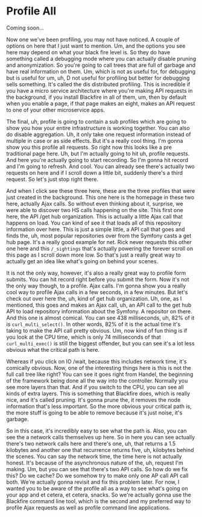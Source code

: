 # Profile All

Coming soon...

Now one we've been profiling, you may not have noticed. A couple of options on here
that I just want to mention. Um, and the options you see here may depend on what your
black fire level is. So they do have something called a debugging mode where you can
actually disable pruning and anonymization. So you're going to call trees that are
full of garbage and have real information on them. Um, which is not as useful for,
for debugging but is useful for um, uh, D not useful for profiling but better for
debugging sells something. It's called the dis distributed profiling. This is
incredible if you have a micro service architecture where you're making API requests
in the background, if you install Blackfire in all of them, um, then by default when
you enable a page, if that page makes an eight, makes an API request to one of your
other microservice apps.

The final, uh, profile is going to contain a sub profiles which are going to show you
how your entire infrastructure is working together. You can also do disable
aggregation. Uh, it only take one request information instead of multiple in case or
as side effects. But it's a really cool thing. I'm gonna show you this profile all
requests. So right now this looks like a pre traditional page here. Uh, but I'm
actually going to hit uh, profile requests. And here you're actually going to start
recording. So I'm gonna hit record and I'm going to refresh. And cool. You can
already see there's actually two requests on here and if I scroll down a little bit,
suddenly there's a third request. So let's just stop right there.

And when I click see these three here, these are the three profiles that were just
created in the background. This one here is the homepage in these two here, actually
Ajax calls. So without even thinking about it, surprise, we were able to discover two
HS calls happening on the site. This first one here, the API /get hub organization.
This is actually a little Ajax call that happens on load. You can kind of see it that
loads all of this repository information over here. This is just a simple little, a
API call that goes and finds the, uh, most popular repositories over from the Symfony
casts a get hub page. It's a really good example for net. Rick never requests this
other one here and this `/_sightings` that's actually powering the forever scroll
on this page as I scroll down more low. So that's just a really great way to actually
get an idea like what's going on behind your scenes.

It is not the only way, however, it's also a really great way to profile form
submits. You can hit record right before you submit the form. Now it's not the only
way though, to a profile. Ajax calls. I'm gonna show you a really cool way to profile
Ajax calls in a few seconds, in a few minutes. But let's check out over here the, uh,
kind of get hub organization. Uh, one, as I mentioned, this goes and makes an Ajax
call, uh, an API call to the get hub API to load repository information about the
Symfony. A repositor on there. And this one is almost comical. You can see 438
milliseconds, uh, 82% of it is `curl_multi_select()`. In other words, 82% of it is the
actual time it's taking to make the API call pretty obvious. Um, now kind of fun
thing is if you look at the CPU time, which is only 74 milliseconds of that 
`curl_multi_exec()` is still the biggest offender, but you can see it's a lot less obvious
what the critical path is here.

Whereas if you click on IO /wait, because this includes network time, it's comically
obvious. Now, one of the interesting things here is this is not the full call tree
like right? You can see it goes right from Handel, the beginning of the framework
being done all the way into the controller. Normally you see more layers than that.
And if you switch to the CPU, you can see all kinds of extra layers. This is
something that Blackfire does, which is really nice, and it's called pruning. It's
gonna prune the, it removes the node information that's less important. So the more
obvious your critical path is, the more stuff is going to be able to remove because
it's just noise, it's garbage.

So in this case, it's incredibly easy to see what the path is. Also, you can see the
a network calls themselves up here. So in here you can see actually there's two
network calls here and there's one, uh, that returns a 1.5 kilobytes and another one
that recurrence returns five, uh, kilobytes behind the scenes. You can say the
network time, the time here is not actually honest. It's because of the asynchronous
nature of the, uh, request I'm making. Um, but you can see that there's two API
calls. So how do we fix this? Do we cache? Do we somehow try to make only one AP call
API call both. We're actually gonna revisit and fix this problem later. For now, I
wanted you to be aware of the profile all as a way to see what's going on your app
and et cetera, et cetera, snacks. So we're actually gonna use the Blackfire command
line tool, which is the second and my preferred way to profile Ajax requests as well
as profile command line applications.